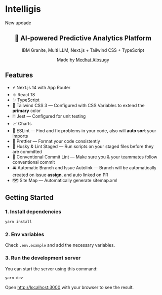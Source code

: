# Intelligis

New updade

<div align="center">
  <h2>🔋 AI-powered Predictive Analytics Platform</h2>
  <p>IBM Granite, Multi LLM, Next.js + Tailwind CSS + TypeScript</p>
  <p>Made by <a href="https://albsugy.com">Medhat Albsugy</a></p>

</div>

## Features

- ⚡️ Next.js 14 with App Router
- ⚛️ React 18
- ✨ TypeScript
- 💨 Tailwind CSS 3 — Configured with CSS Variables to extend the **primary** color
- 🃏 Jest — Configured for unit testing
- 📈 Charts
- 📏 ESLint — Find and fix problems in your code, also will **auto sort** your imports
- 💖 Prettier — Format your code consistently
- 🐶 Husky & Lint Staged — Run scripts on your staged files before they are committed
- 🤖 Conventional Commit Lint — Make sure you & your teammates follow conventional commit
- 🚘 Automatic Branch and Issue Autolink — Branch will be automatically created on issue **assign**, and auto linked on PR
- 🗺 Site Map — Automatically generate sitemap.xml

## Getting Started

### 1. Install dependencies

```bash
yarn install
```

### 2. Env variables

Check `.env.example` and add the necessary variables.

### 3. Run the development server

You can start the server using this command:

```bash
yarn dev
```

Open [http://localhost:3000](http://localhost:3000) with your browser to see the result.

